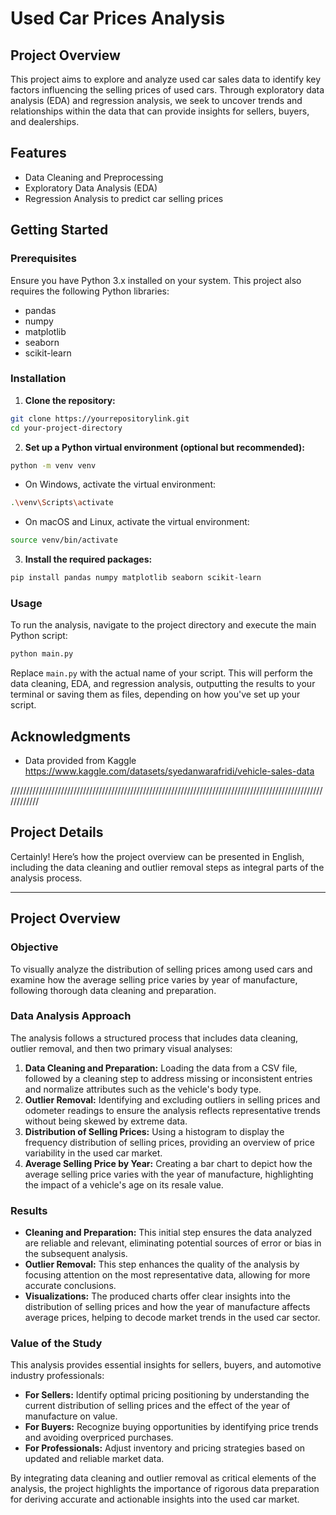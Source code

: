 # Used Car Prices Analysis

## Project Overview
This project aims to explore and analyze used car sales data to identify key factors influencing the selling prices of used cars. Through exploratory data analysis (EDA) and regression analysis, we seek to uncover trends and relationships within the data that can provide insights for sellers, buyers, and dealerships.
 
## Features
- Data Cleaning and Preprocessing
- Exploratory Data Analysis (EDA)
- Regression Analysis to predict car selling prices

## Getting Started

### Prerequisites
Ensure you have Python 3.x installed on your system. This project also requires the following Python libraries:
- pandas
- numpy
- matplotlib
- seaborn
- scikit-learn

### Installation
1. **Clone the repository:**
```bash
git clone https://yourrepositorylink.git
cd your-project-directory
```

2. **Set up a Python virtual environment (optional but recommended):**
```bash
python -m venv venv
```

- On Windows, activate the virtual environment:
```bash
.\venv\Scripts\activate
```

- On macOS and Linux, activate the virtual environment:
```bash
source venv/bin/activate
```

3. **Install the required packages:**
```bash
pip install pandas numpy matplotlib seaborn scikit-learn
```

### Usage
To run the analysis, navigate to the project directory and execute the main Python script:

```bash
python main.py
```

Replace `main.py` with the actual name of your script. This will perform the data cleaning, EDA, and regression analysis, outputting the results to your terminal or saving them as files, depending on how you've set up your script.

## Acknowledgments
- Data provided from Kaggle https://www.kaggle.com/datasets/syedanwarafridi/vehicle-sales-data
 

////////////////////////////////////////////////////////////////////////////////////////////////////////////


## Project Details

Certainly! Here’s how the project overview can be presented in English, including the data cleaning and outlier removal steps as integral parts of the analysis process.

---

## Project Overview

### Objective
To visually analyze the distribution of selling prices among used cars and examine how the average selling price varies by year of manufacture, following thorough data cleaning and preparation.

### Data Analysis Approach
The analysis follows a structured process that includes data cleaning, outlier removal, and then two primary visual analyses:
1. **Data Cleaning and Preparation:** Loading the data from a CSV file, followed by a cleaning step to address missing or inconsistent entries and normalize attributes such as the vehicle's body type.
2. **Outlier Removal:** Identifying and excluding outliers in selling prices and odometer readings to ensure the analysis reflects representative trends without being skewed by extreme data.
3. **Distribution of Selling Prices:** Using a histogram to display the frequency distribution of selling prices, providing an overview of price variability in the used car market.
4. **Average Selling Price by Year:** Creating a bar chart to depict how the average selling price varies with the year of manufacture, highlighting the impact of a vehicle's age on its resale value.

### Results
- **Cleaning and Preparation:** This initial step ensures the data analyzed are reliable and relevant, eliminating potential sources of error or bias in the subsequent analysis.
- **Outlier Removal:** This step enhances the quality of the analysis by focusing attention on the most representative data, allowing for more accurate conclusions.
- **Visualizations:** The produced charts offer clear insights into the distribution of selling prices and how the year of manufacture affects average prices, helping to decode market trends in the used car sector.

### Value of the Study
This analysis provides essential insights for sellers, buyers, and automotive industry professionals:
- **For Sellers:** Identify optimal pricing positioning by understanding the current distribution of selling prices and the effect of the year of manufacture on value.
- **For Buyers:** Recognize buying opportunities by identifying price trends and avoiding overpriced purchases.
- **For Professionals:** Adjust inventory and pricing strategies based on updated and reliable market data.

By integrating data cleaning and outlier removal as critical elements of the analysis, the project highlights the importance of rigorous data preparation for deriving accurate and actionable insights into the used car market.

